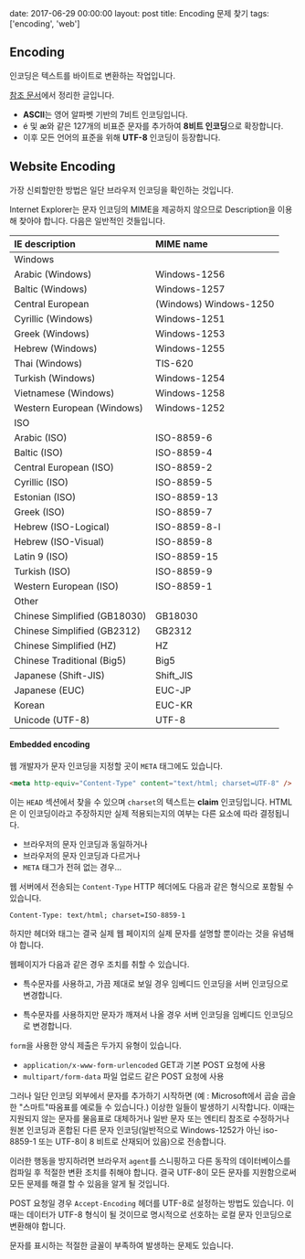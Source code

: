 date: 2017-06-29 00:00:00
layout: post
title: Encoding 문제 찾기
tags: ['encoding', 'web']

## Encoding
인코딩은 텍스트를 바이트로 변환하는 작업입니다.

[참조 문서](http://htmlpurifier.org/docs/enduser-utf8.html#whyutf8-forms-urlencoded)에서 정리한 글입니다.

- **ASCII**는 영어 알파벳 기반의 7비트 인코딩입니다.
- é 및 æ와 같은 127개의 비표준 문자를 추가하여 **8비트 인코딩**으로 확장합니다.
- 이후 모든 언어의 표준을 위해 **UTF-8** 인코딩이 등장합니다.
 

## Website Encoding
가장 신뢰할만한 방법은 일단 브라우저 인코딩을 확인하는 것입니다.

Internet Explorer는 문자 인코딩의 MIME을 제공하지 않으므로 Description을 이용해 찾아야 합니다. 다음은 일반적인 것들입니다.

| IE description               | MIME name              |
|:-----------------------------|:-----------------------|
| Windows                      |                        |
| Arabic (Windows)             | Windows-1256           |
| Baltic (Windows)             | Windows-1257           |
| Central European             | (Windows)	Windows-1250 |
| Cyrillic (Windows)           | Windows-1251           |
| Greek (Windows)              | Windows-1253           |
| Hebrew (Windows)             | Windows-1255           |
| Thai (Windows)               | TIS-620                |
| Turkish (Windows)            | Windows-1254           |
| Vietnamese (Windows)         | Windows-1258           |
| Western European (Windows)   | Windows-1252           |
| ISO                          |                        |
| Arabic (ISO)                 | ISO-8859-6             |
| Baltic (ISO)                 | ISO-8859-4             |
| Central European (ISO)       | ISO-8859-2             |
| Cyrillic (ISO)               | ISO-8859-5             |
| Estonian (ISO)               | ISO-8859-13            |
| Greek (ISO)                  | ISO-8859-7             |
| Hebrew (ISO-Logical)         | ISO-8859-8-l           |
| Hebrew (ISO-Visual)          | ISO-8859-8             |
| Latin 9 (ISO)                | ISO-8859-15            |
| Turkish (ISO)                | ISO-8859-9             |
| Western European (ISO)       | ISO-8859-1             |
| Other                        |                        |
| Chinese Simplified (GB18030) | GB18030                |
| Chinese Simplified (GB2312)  | GB2312                 |
| Chinese Simplified (HZ)      | HZ                     |
| Chinese Traditional (Big5)   | Big5                   |
| Japanese (Shift-JIS)         | Shift_JIS              |
| Japanese (EUC)               | EUC-JP                 |
| Korean                       | EUC-KR                 |
| Unicode (UTF-8)              | UTF-8                  |

#### Embedded encoding

웹 개발자가 문자 인코딩을 지정할 곳이 `META` 태그에도 있습니다.

```html
<meta http-equiv="Content-Type" content="text/html; charset=UTF-8" />
```
 
이는 `HEAD` 섹션에서 찾을 수 있으며 `charset`의 텍스트는 **claim** 인코딩입니다. HTML은 이 인코딩이라고 주장하지만 실제 적용되는지의 여부는 다른 요소에 따라 결정됩니다.

- 브라우저의 문자 인코딩과 동일하거나
- 브라우저의 문자 인코딩과 다르거나
- `META` 태그가 전혀 없는 경우…

웹 서버에서 전송되는 `Content-Type` HTTP 헤더에도 다음과 같은 형식으로 포함될 수 있습니다.

```
Content-Type: text/html; charset=ISO-8859-1
```

하지만 헤더와 태그는 결국 실제 웹 페이지의 실제 문자를 설명할 뿐이라는 것을 유념해야 합니다.

웹페이지가 다음과 같은 경우 조치를 취할 수 있습니다.

- 특수문자를 사용하고, 가끔 제대로 보일 경우
	임베디드 인코딩을 서버 인코딩으로 변경합니다.

- 특수문자를 사용하지만 문자가 깨져서 나올 경우
	서버 인코딩을 임베디드 인코딩으로 변경합니다.

`form`을 사용한 양식 제출은 두가지 유형이 있습니다.
- `application/x-www-form-urlencoded` GET과 기본 POST 요청에 사용
- `multipart/form-data` 파일 업로드 같은 POST 요청에 사용

그러나 일단 인코딩 외부에서 문자를 추가하기 시작하면 (예 : Microsoft에서 곱슬 곱슬 한 "스마트"따옴표를 예로들 수 있습니다.) 이상한 일들이 발생하기 시작합니다.
이때는 지원되지 않는 문자를 물음표로 대체하거나 일반 문자 또는 엔티티 참조로 수정하거나 원본 인코딩과 혼합된 다른 문자 인코딩(일반적으로 Windows-1252가 아닌 iso-8859-1 또는 UTF-8이 8 비트로 산재되어 있음)으로 전송합니다.

이러한 행동을 방지하려면 브라우저 `agent`를 스니핑하고 다른 동작의 데이터베이스를 컴파일 후 적절한 변환 조치를 취해야 합니다.
결국 UTF-8이 모든 문자를 지원함으로써 모든 문제를 해결 할 수 있음을 알게 될 것입니다.

POST 요청일 경우 `Accept-Encoding` 헤더를 UTF-8로 설정하는 방법도 있습니다. 이때는 데이터가 UTF-8 형식이 될 것이므로 명시적으로 선호하는 로컬 문자 인코딩으로 변환해야 합니다.

문자를 표시하는 적절한 글꼴이 부족하여 발생하는 문제도 있습니다.
